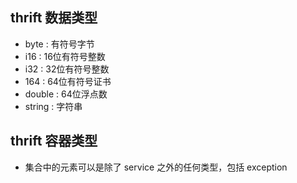 ## thrift 数据类型

- byte : 有符号字节
- i16  : 16位有符号整数
- i32  : 32位有符号整数
- 164  : 64位有符号证书
- double : 64位浮点数
- string : 字符串

## thrift 容器类型

- 集合中的元素可以是除了 service 之外的任何类型，包括 exception